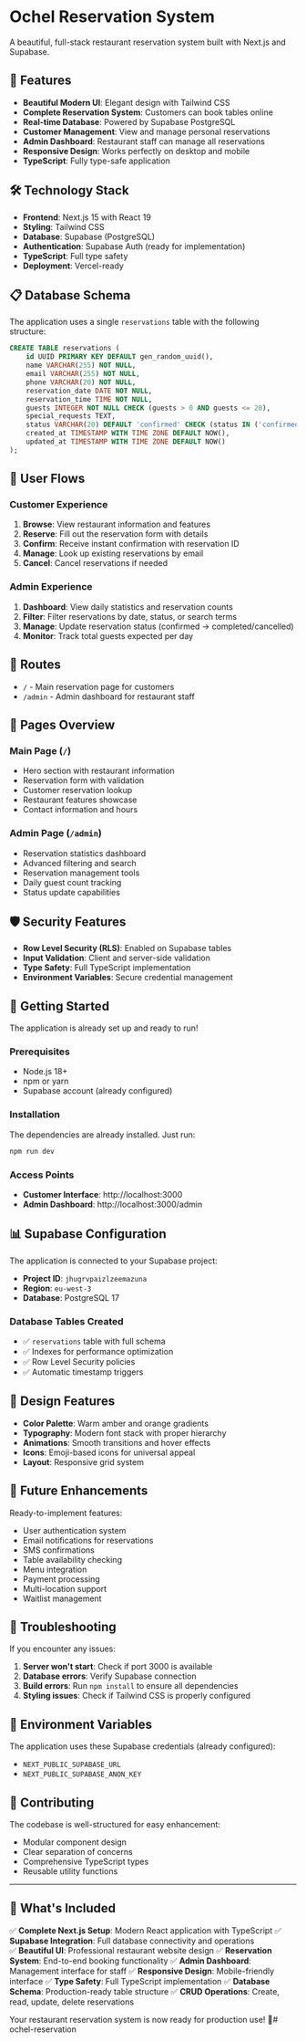 # Ochel Reservation System

A beautiful, full-stack restaurant reservation system built with Next.js and Supabase.

## 🚀 Features

- **Beautiful Modern UI**: Elegant design with Tailwind CSS
- **Complete Reservation System**: Customers can book tables online
- **Real-time Database**: Powered by Supabase PostgreSQL
- **Customer Management**: View and manage personal reservations
- **Admin Dashboard**: Restaurant staff can manage all reservations
- **Responsive Design**: Works perfectly on desktop and mobile
- **TypeScript**: Fully type-safe application

## 🛠️ Technology Stack

- **Frontend**: Next.js 15 with React 19
- **Styling**: Tailwind CSS
- **Database**: Supabase (PostgreSQL)
- **Authentication**: Supabase Auth (ready for implementation)
- **TypeScript**: Full type safety
- **Deployment**: Vercel-ready

## 📋 Database Schema

The application uses a single `reservations` table with the following structure:

```sql
CREATE TABLE reservations (
    id UUID PRIMARY KEY DEFAULT gen_random_uuid(),
    name VARCHAR(255) NOT NULL,
    email VARCHAR(255) NOT NULL,
    phone VARCHAR(20) NOT NULL,
    reservation_date DATE NOT NULL,
    reservation_time TIME NOT NULL,
    guests INTEGER NOT NULL CHECK (guests > 0 AND guests <= 20),
    special_requests TEXT,
    status VARCHAR(20) DEFAULT 'confirmed' CHECK (status IN ('confirmed', 'cancelled', 'completed')),
    created_at TIMESTAMP WITH TIME ZONE DEFAULT NOW(),
    updated_at TIMESTAMP WITH TIME ZONE DEFAULT NOW()
);
```

## 🎯 User Flows

### Customer Experience
1. **Browse**: View restaurant information and features
2. **Reserve**: Fill out the reservation form with details
3. **Confirm**: Receive instant confirmation with reservation ID
4. **Manage**: Look up existing reservations by email
5. **Cancel**: Cancel reservations if needed

### Admin Experience
1. **Dashboard**: View daily statistics and reservation counts
2. **Filter**: Filter reservations by date, status, or search terms
3. **Manage**: Update reservation status (confirmed → completed/cancelled)
4. **Monitor**: Track total guests expected per day

## 🔗 Routes

- `/` - Main reservation page for customers
- `/admin` - Admin dashboard for restaurant staff

## 📱 Pages Overview

### Main Page (`/`)
- Hero section with restaurant information
- Reservation form with validation
- Customer reservation lookup
- Restaurant features showcase
- Contact information and hours

### Admin Page (`/admin`)
- Reservation statistics dashboard
- Advanced filtering and search
- Reservation management tools
- Daily guest count tracking
- Status update capabilities

## 🛡️ Security Features

- **Row Level Security (RLS)**: Enabled on Supabase tables
- **Input Validation**: Client and server-side validation
- **Type Safety**: Full TypeScript implementation
- **Environment Variables**: Secure credential management

## 🚀 Getting Started

The application is already set up and ready to run! 

### Prerequisites
- Node.js 18+ 
- npm or yarn
- Supabase account (already configured)

### Installation
The dependencies are already installed. Just run:

```bash
npm run dev
```

### Access Points
- **Customer Interface**: http://localhost:3000
- **Admin Dashboard**: http://localhost:3000/admin

## 📊 Supabase Configuration

The application is connected to your Supabase project:
- **Project ID**: `jhugrvpaizlzeemazuna`
- **Region**: `eu-west-3`
- **Database**: PostgreSQL 17

### Database Tables Created
- ✅ `reservations` table with full schema
- ✅ Indexes for performance optimization
- ✅ Row Level Security policies
- ✅ Automatic timestamp triggers

## 🎨 Design Features

- **Color Palette**: Warm amber and orange gradients
- **Typography**: Modern font stack with proper hierarchy
- **Animations**: Smooth transitions and hover effects
- **Icons**: Emoji-based icons for universal appeal
- **Layout**: Responsive grid system

## 🔄 Future Enhancements

Ready-to-implement features:
- User authentication system
- Email notifications for reservations
- SMS confirmations
- Table availability checking
- Menu integration
- Payment processing
- Multi-location support
- Waitlist management

## 🐛 Troubleshooting

If you encounter any issues:

1. **Server won't start**: Check if port 3000 is available
2. **Database errors**: Verify Supabase connection
3. **Build errors**: Run `npm install` to ensure all dependencies
4. **Styling issues**: Check if Tailwind CSS is properly configured

## 📄 Environment Variables

The application uses these Supabase credentials (already configured):
- `NEXT_PUBLIC_SUPABASE_URL`
- `NEXT_PUBLIC_SUPABASE_ANON_KEY`

## 🤝 Contributing

The codebase is well-structured for easy enhancement:
- Modular component design
- Clear separation of concerns
- Comprehensive TypeScript types
- Reusable utility functions

---

## 🎉 What's Included

✅ **Complete Next.js Setup**: Modern React application with TypeScript
✅ **Supabase Integration**: Full database connectivity and operations  
✅ **Beautiful UI**: Professional restaurant website design
✅ **Reservation System**: End-to-end booking functionality
✅ **Admin Dashboard**: Management interface for staff
✅ **Responsive Design**: Mobile-friendly interface
✅ **Type Safety**: Full TypeScript implementation
✅ **Database Schema**: Production-ready table structure
✅ **CRUD Operations**: Create, read, update, delete reservations

Your restaurant reservation system is now ready for production use! 🚀# ochel-reservation
